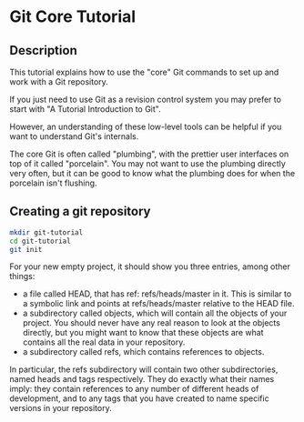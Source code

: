 # Git Core Tutorial

## Description

This tutorial explains how to use the "core" Git commands to set up and work with a Git repository.

If  you just need to use Git as a revision control system you may prefer to start with "A Tutorial Introduction to Git".

However, an understanding of these low-level tools can be helpful if you want to understand Git's internals.

The core Git is often called "plumbing", with the prettier user interfaces on top of it called  "porcelain". You may not want to use the plumbing directly very often, but it can be good to know what the plumbing does for when the porcelain isn't flushing.



## Creating a git repository

```bash
mkdir git-tutorial
cd git-tutorial
git init
```

For your new empty project, it should show you three entries, among other things:

- a file called HEAD, that has ref: refs/heads/master in it. This is similar to a symbolic link and points at refs/heads/master relative to the HEAD file.
- a subdirectory called objects, which will contain all the objects of your project. You should never have any real reason to look at the objects directly, but you might want to know that these objects are what contains all the real data in your repository.
- a subdirectory called refs, which contains references to objects.

In particular, the refs subdirectory will contain two other subdirectories, named heads and tags respectively. They do exactly what their names imply: they contain references to any number of different heads of development, and to any tags that you have created to name specific versions in your repository.

